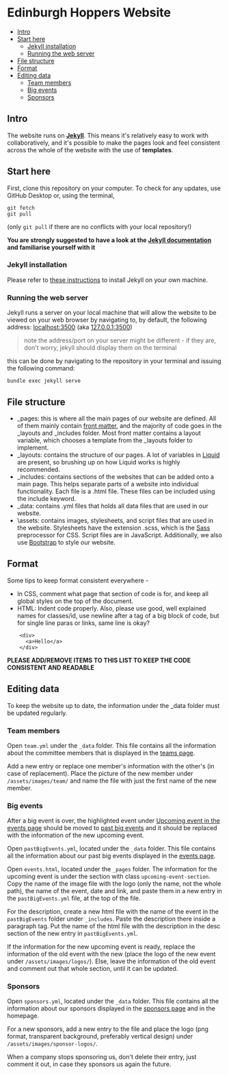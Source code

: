 # Edinburgh Hoppers Website

- [Intro](#intro)
- [Start here](#start-here)
  - [Jekyll installation](#jekyll-installation)
  - [Running the web server](#running-the-web-server)
- [File structure](#file-structure)
- [Format](#format)
- [Editing data](#editing-data)
  - [Team members](#team-members)
  - [Big events](#big-events)
  - [Sponsors](#sponsors)
  



## Intro
The website runs on [**Jekyll**](https://jekyllrb.com/). This means it's relatively easy to work with collaboratively, and it's possible to make the pages look and feel consistent across the whole of the website with the use of **templates**.

## Start here

First, clone this repository on your computer. To check for any updates, use GitHub Desktop or, using the terminal, 
```
git fetch
git pull
```
(only `git pull` if there are no conflicts with your local repository!)

**You are strongly suggested to have a look at the [Jekyll documentation](https://jekyllrb.com/docs/home/) and familiarise yourself with it**

### Jekyll installation
Please refer to [these instructions](https://jekyllrb.com/docs/installation/) to install Jekyll on your own machine.

### Running the web server
Jekyll runs a server on your local machine that will allow the website to be viewed on your web browser by navigating to, by default, the following address:
[localhost:3500](http://localhost:3500) (aka [127.0.0.1:3500](http://127.0.0.1:3500))

> note the address/port on your server might be different - if they are, don't worry, jekyll should display them on the terminal

this can be done by navigating to the repository in your terminal and issuing the following command:
```
bundle exec jekyll serve
```

## File structure
 - \_pages: this is where all the main pages of our website are defined. All of them mainly contain [front matter](https://jekyllrb.com/docs/front-matter/), and the majority of code goes in the \_layouts and \_includes folder. Most front matter contains a layout variable, which chooses a template from the \_layouts folder to implement. 
 - \_layouts: contains the structure of our pages. A lot of variables in [Liquid](https://shopify.github.io/liquid/basics/introduction/) are present, so brushing up on how Liquid works is highly recommended. 
 - \_includes: contains sections of the websites that can be added onto a main page. This helps separate parts of a website into individual functionality. Each file is a .html file. These files can be included using the include keyword. 
 - \_data: contains .yml files that holds all data files that are used in our website. 
 - \assets: contains images, stylesheets, and script files that are used in the website. Stylesheets have the extension .scss, which is the [Sass](https://sass-lang.com/guide) preprocessor for CSS. Script files are in JavaScript. Additionally, we also use [Bootstrap](https://getbootstrap.com/) to style our website.


## Format
Some tips to keep format consistent everywhere - 
- In CSS, comment what page that section of code is for, and keep all global styles on the top of the document.
- HTML: Indent code properly. Also, please use good, well explained names for classes/id, use newline after a tag of a big block of code, but for single line paras or links, same line is okay?
```
    <div>
      <a>Hello</a>
    </div>
 ```
**PLEASE ADD/REMOVE ITEMS TO THIS LIST TO KEEP THE CODE CONSISTENT AND READABLE**

## Editing data

To keep the website up to date, the information under the \_data folder must be updated regularly.

### Team members

Open `team.yml` under the `_data` folder. This file contains all the information about the committee members that is displayed in the [teams page](https://edinburghhoppers.com/teams).

Add a new entry or replace one member's information with the other's (in case of replacement). Place the picture of the new member under `/assets/images/team/` and name the file with just the first name of the new member.


### Big events

After a big event is over, the highlighted event under [Upcoming event in the events page](https://edinburghhoppers.com/events#upcoming-event-section) should be moved to [past big events](https://edinburghhoppers.com/events#past-big-events-section) and it should be replaced with the information of the new upcoming event.

Open `pastBigEvents.yml`, located under the `_data` folder. This file contains all the information about our past big events displayed in the [events page](https://edinburghhoppers.com/events#past-big-events-section).

Open `events.html`, located under the `_pages` folder. The information for the upcoming event is under the section with class `upcoming-event-section`. Copy the name of the image file with the logo (only the name, not the whole path), the name of the event, date and link, and paste them in a new entry in the `pastBigEvents.yml` file, at the top of the file. 

For the description, create a new html file with the name of the event in the `pastBigEvents` folder under `_includes`. Paste the description there inside a paragraph tag. Put the name of the html file with the description in the desc section of the new entry in `pastBigEvents.yml`.

If the information for the new upcoming event is ready, replace the information of the old event with the new (place the logo of the new event under `/assets/images/logos/`). Else, leave the information of the old event and comment out that whole section, until it can be updated.

### Sponsors

Open `sponsors.yml`, located under the `_data` folder. This file contains all the information about our sponsors displayed in the [sponsors page](https://edinburghhoppers.com/sponsors) and in the homepage.

For a new sponsors, add a new entry to the file and place the logo (png format, transparent background, preferably vertical design) under `/assets/images/sponsor-logos/`.

When a company stops sponsoring us, don't delete their entry, just comment it out, in case they sponsors us again the future.
